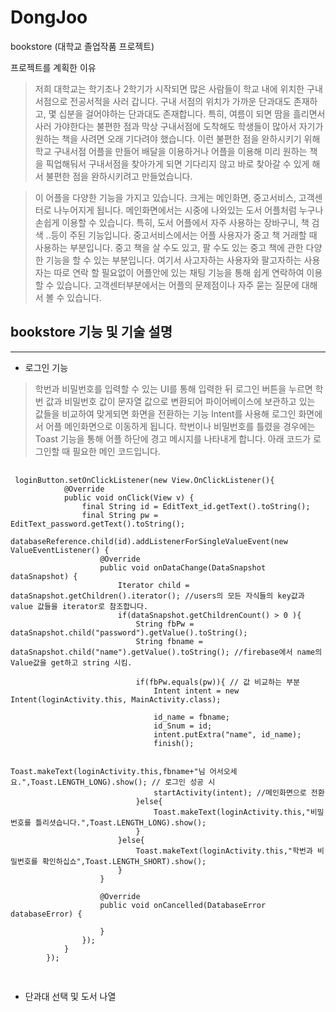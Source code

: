 # DongJoo
bookstore (대학교 졸업작품 프로젝트)

프로젝트를 계획한 이유
> 저희 대학교는 학기초나 2학기가 시작되면 많은 사람들이 학교 내에 위치한 구내서점으로 전공서적을 사러 갑니다.
> 구내 서점의 위치가 가까운 단과대도 존재하고, 몇 십분을 걸어야하는 단과대도 존재합니다. 특히, 여름이 되면
> 땀을 흘리면서 사러 가야한다는 불편한 점과 막상 구내서점에 도착해도 학생들이 많아서 자기가 원하는 책을 사려면
> 오래 기다려야 했습니다. 이런 불편한 점을 완하시키기 위해 학교 구내서점 어플을 만들어 배달을 이용하거나 
> 어플을 이용해 미리 원하는 책을 픽업해둬서 구내서점을 찾아가게 되면 기다리지 않고 바로 찾아갈 수 있게 해서
> 불편한 점을 완하시키려고 만들었습니다.
> 

> 이 어플을 다양한 기능을 가지고 있습니다. 크게는 메인화면, 중고서비스, 고객센터로 나누어지게 됩니다. 
> 메인화면에서는 시중에 나와있는 도서 어플처럼 누구나 손쉽게 이용할 수 있습니다. 특히, 도서 어플에서 자주
> 사용하는 장바구니, 책 검색 ..등이 주된 기능입니다.
> 중고서비스에서는 어플 사용자가 중고 책 거래할 때 사용하는 부분입니다. 중고 책을 살 수도 있고, 팔 수도 있는
> 중고 책에 관한 다양한 기능을 할 수 있는 부분입니다. 여기서 사고자하는 사용자와 팔고자하는 사용자는 따로 연락
> 할 필요없이 어플안에 있는 채팅 기능을 통해 쉽게 연락하여 이용할 수 있습니다.
> 고객센터부분에서는 어플의 문제점이나 자주 묻는 질문에 대해서 볼 수 있습니다.

## bookstore 기능 및 기술 설명
<hr/>

+ 로그인 기능
> 학번과 비밀번호를 입력할 수 있는 UI를 통해 입력한 뒤 로그인 버튼을 누르면 학번 값과 비밀번호 값이 문자열 값으로 변환되어
> 파이어베이스에 보관하고 있는 값들을 비교하여 맞게되면 화면을 전환하는 기능 Intent를 사용해 로그인 화면에서 어플 메인화면으로
> 이동하게 됩니다. 학번이나 비밀번호를 틀렸을 경우에는 Toast 기능을 통해 어플 하단에 경고 메시지를 나타내게 합니다. 아래 코드가
> 로그인할 때 필요한 메인 코드입니다.
 <pre>
 <code>
 loginButton.setOnClickListener(new View.OnClickListener(){
            @Override
            public void onClick(View v) {
                final String id = EditText_id.getText().toString();
                final String pw = EditText_password.getText().toString();
                databaseReference.child(id).addListenerForSingleValueEvent(new ValueEventListener() {
                    @Override
                    public void onDataChange(DataSnapshot dataSnapshot) {
                        Iterator<DataSnapshot> child = dataSnapshot.getChildren().iterator(); //users의 모든 자식들의 key값과 value 값들을 iterator로 참조합니다.
                        if(dataSnapshot.getChildrenCount() > 0 ){
                            String fbPw = dataSnapshot.child("password").getValue().toString();
                            String fbname = dataSnapshot.child("name").getValue().toString(); //firebase에서 name의 Value값을 get하고 string 시킴.

                            if(fbPw.equals(pw)){ // 값 비교하는 부분
                                Intent intent = new Intent(loginActivity.this, MainActivity.class);

                                id_name = fbname;
                                id_Snum = id;
                                intent.putExtra("name", id_name);
                                finish();

                                Toast.makeText(loginActivity.this,fbname+"님 어서오세요.",Toast.LENGTH_LONG).show(); // 로그인 성공 시
                                startActivity(intent); //메인화면으로 전환
                            }else{
                                Toast.makeText(loginActivity.this,"비밀번호를 틀리셧습니다.",Toast.LENGTH_LONG).show();
                            }
                        }else{
                            Toast.makeText(loginActivity.this,"학번과 비밀번호를 확인하십쇼",Toast.LENGTH_SHORT).show();
                        }
                    }

                    @Override
                    public void onCancelled(DatabaseError databaseError) {

                    }
                });
            }
        });
  </code>
  </pre>
+ 단과대 선택 및 도서 나열
